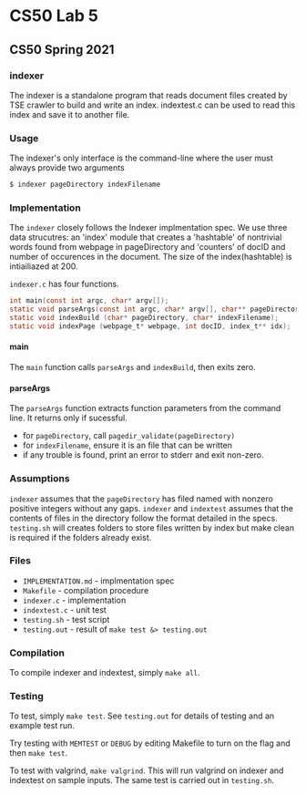 # CS50 Lab 5
## CS50 Spring 2021

### indexer

The indexer is a standalone program that reads document files created by TSE crawler to build and write an index. indextest.c can be used to read this index and save it to another file.
 
### Usage

The indexer's only interface is the command-line where the user must always provide two arguments

```bash
$ indexer pageDirectory indexFilename
```

### Implementation

The `indexer` closely follows the Indexer implmentation spec. We use three data strucutres: an 'index' module that creates a 'hashtable' of nontrivial words found from webpage in pageDirectory and 'counters' of docID and number of occurences in the document. The size of the index(hashtable) is intiailiazed at 200.

`indexer.c` has four functions.

```c
int main(const int argc, char* argv[]);
static void parseArgs(const int argc, char* argv[], char** pageDirectory, char** indexFilename);
static void indexBuild (char* pageDirectory, char* indexFilename);
static void indexPage (webpage_t* webpage, int docID, index_t** idx);
```

#### main

The `main` function calls `parseArgs` and `indexBuild`, then exits zero. 

#### parseArgs

The `parseArgs` function extracts function parameters from the command line. It returns only if sucessful.

* for `pageDirectory`, call `pagedir_validate(pageDirectory)`
* for `indexFilename`, ensure it is an file that can be written
* if any trouble is found, print an error to stderr and exit non-zero.

### Assumptions

`indexer` assumes that the `pageDirectory` has filed named with nonzero positive integers without any gaps. `indexer` and `indextest` assumes that the contents of files in the directory follow the format detailed in the specs. `testing.sh` will creates folders to store files written by index but make clean is required if the folders already exist.

### Files

* `IMPLEMENTATION.md` - implmentation spec
* `Makefile` - compilation procedure
* `indexer.c` - implementation
* `indextest.c` - unit test 
* `testing.sh` - test script
* `testing.out` - result of `make test &> testing.out`

### Compilation

To compile indexer and indextest, simply `make all`.

### Testing

To test, simply `make test`.
See `testing.out` for details of testing and an example test run.

Try testing with `MEMTEST` or `DEBUG` by editing Makefile to turn on the flag and then `make test`.

To test with valgrind, `make valgrind`. This will run valgrind on indexer and indextest on sample inputs. The same test is carried out in `testing.sh`.